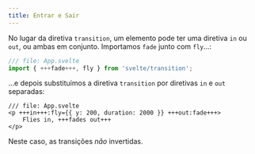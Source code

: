 ```yaml
---
title: Entrar e Sair
---
```


No lugar da diretiva `transition`, um elemento pode ter uma diretiva `in` ou `out`, ou ambas em conjunto. Importamos `fade` junto com `fly`...:

```js
/// file: App.svelte
import { +++fade+++, fly } from 'svelte/transition';
```

...e depois substituímos a diretiva `transition` por diretivas `in` e `out` separadas:

```svelte
/// file: App.svelte
<p +++in+++:fly={{ y: 200, duration: 2000 }} +++out:fade+++>
	Flies in, +++fades out+++
</p>
```

Neste caso, as transições _não_ invertidas.
